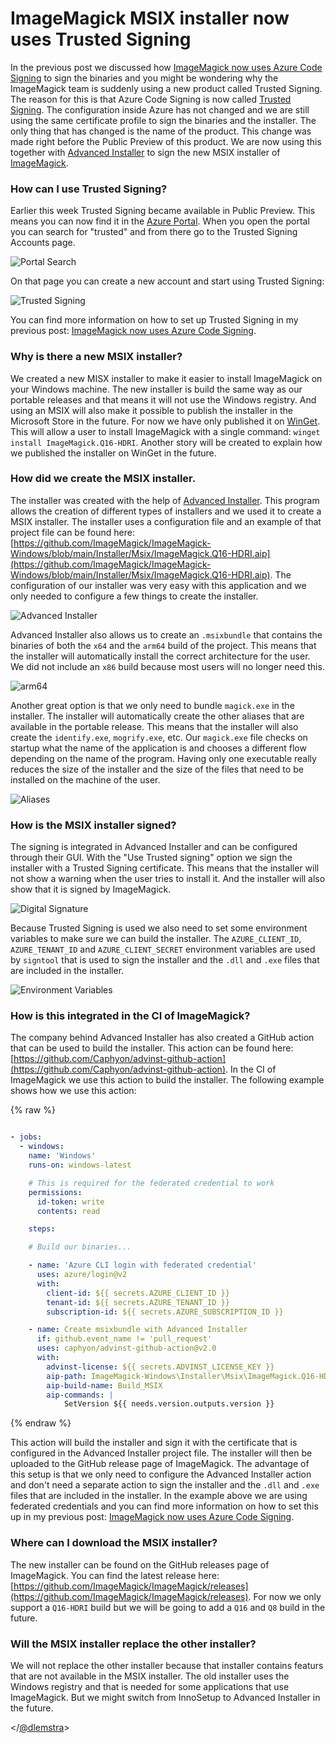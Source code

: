# ImageMagick MSIX installer now uses Trusted Signing

In the previous post we discussed how [ImageMagick now uses Azure Code Signing](https://dlemstra.github.io/github-stories/2023/imagemagick-now-uses-azure-code-signing/) to sign the binaries and you might be wondering why the ImageMagick team is suddenly using a new product called Trusted Signing. The reason for this is that Azure Code Signing is now called [Trusted Signing](https://learn.microsoft.com/en-us/azure/trusted-signing/). The configuration inside Azure has not changed and we are still using the same certificate profile to sign the binaries and the installer. The only thing that has changed is the name of the product. This change was made right before the Public Preview of this product. We are now using this together with [Advanced Installer](https://www.advancedinstaller.com/) to sign the new MSIX installer of [ImageMagick](https://imagemagick.org).

### How can I use Trusted Signing?

Earlier this week Trusted Signing became available in Public Preview. This means you can now find it in the [Azure Portal](https://portal.azure.com/). When you open the portal you can search for "trusted" and from there go to the Trusted Signing Accounts page.

![Portal Search](images/PortalSearch.png)

On that page you can create a new account and start using Trusted Signing:

![Trusted Signing](images/TrustedSigning.png)

You can find more information on how to set up Trusted Signing in my previous post: [ImageMagick now uses Azure Code Signing](https://dlemstra.github.io/github-stories/2023/imagemagick-now-uses-azure-code-signing/).

### Why is there a new MSIX installer?

We created a new MISX installer to make it easier to install ImageMagick on your Windows machine. The new installer is build the same way as our portable releases and that means it will not use the Windows registry. And using an MSIX will also make it possible to publish the installer in the Microsoft Store in the future. For now we have only published it on [WinGet](https://github.com/microsoft/winget-cli). This will allow a user to install ImageMagick with a single command: `winget install ImageMagick.Q16-HDRI`. Another story will be created to explain how we published the installer on WinGet in the future.

### How did we create the MSIX installer.

The installer was created with the help of [Advanced Installer](https://www.advancedinstaller.com/). This program allows the creation of different types of installers and we used it to create a MSIX installer. The installer uses a configuration file and an example of that project file can be found here: [https://github.com/ImageMagick/ImageMagick-Windows/blob/main/Installer/Msix/ImageMagick.Q16-HDRI.aip](https://github.com/ImageMagick/ImageMagick-Windows/blob/main/Installer/Msix/ImageMagick.Q16-HDRI.aip). The configuration of our installer was very easy with this application and we only needed to configure a few things to create the installer.

![Advanced Installer](images/AdvancedInstaller.png)

Advanced Installer also allows us to create an `.msixbundle` that contains the binaries of both the `x64` and the `arm64` build of the project. This means that the installer will automatically install the correct architecture for the user. We did not include an `x86` build because most users will no longer need this.

![arm64](images/arm64.png)

Another great option is that we only need to bundle `magick.exe` in the installer. The installer will automatically create the other aliases that are available in the portable release. This means that the installer will also create the `identify.exe`, `mogrify.exe`, etc. Our `magick.exe` file checks on startup what the name of the application is and chooses a different flow depending on the name of the program. Having only one executable really reduces the size of the installer and the size of the files that need to be installed on the machine of the user.

![Aliases](images/Aliases.png)

### How is the MSIX installer signed?

The signing is integrated in Advanced Installer and can be configured through their GUI. With the "Use Trusted signing" option we sign the installer with a Trusted Signing certificate. This means that the installer will not show a warning when the user tries to install it. And the installer will also show that it is signed by ImageMagick.

![Digital Signature](images/DigitalSignature.png)

Because Trusted Signing is used we also need to set some environment variables to make sure we can build the installer. The `AZURE_CLIENT_ID`, `AZURE_TENANT_ID` and `AZURE_CLIENT_SECRET` environment variables are used by `signtool` that is used to sign the installer and the `.dll` and `.exe` files that are included in the installer.

![Environment Variables](images/EnvironmentVariables.png)

### How is this integrated in the CI of ImageMagick?

The company behind Advanced Installer has also created a GitHub action that can be used to build the installer. This action can be found here: [https://github.com/Caphyon/advinst-github-action](https://github.com/Caphyon/advinst-github-action). In the CI of ImageMagick we use this action to build the installer. The following example shows how we use this action:

{% raw %}
```yaml

- jobs:
  - windows:
    name: 'Windows'
    runs-on: windows-latest

    # This is required for the federated credential to work
    permissions:
      id-token: write
      contents: read

    steps:

    # Build our binaries...

    - name: 'Azure CLI login with federated credential'
      uses: azure/login@v2
      with:
        client-id: ${{ secrets.AZURE_CLIENT_ID }}
        tenant-id: ${{ secrets.AZURE_TENANT_ID }}
        subscription-id: ${{ secrets.AZURE_SUBSCRIPTION_ID }}

    - name: Create msixbundle with Advanced Installer
      if: github.event_name != 'pull_request'
      uses: caphyon/advinst-github-action@v2.0
      with:
        advinst-license: ${{ secrets.ADVINST_LICENSE_KEY }}
        aip-path: ImageMagick-Windows\Installer\Msix\ImageMagick.Q16-HDRI.aip
        aip-build-name: Build_MSIX
        aip-commands: |
            SetVersion ${{ needs.version.outputs.version }}
```
{% endraw %}

This action will build the installer and sign it with the certificate that is configured in the Advanced Installer project file. The installer will then be uploaded to the GitHub release page of ImageMagick. The advantage of this setup is that we only need to configure the Advanced Installer action and don't need a separate action to sign the installer and the `.dll` and `.exe` files that are included in the installer. In the example above we are using federated credentials and you can find more information on how to set this up in my previous post: [ImageMagick now uses Azure Code Signing](https://dlemstra.github.io/github-stories/2023/imagemagick-now-uses-azure-code-signing/).

### Where can I download the MSIX installer?

The new installer can be found on the GitHub releases page of ImageMagick. You can find the latest release here: [https://github.com/ImageMagick/ImageMagick/releases](https://github.com/ImageMagick/ImageMagick/releases). For now we only support a `Q16-HDRI` build but we will be going to add a `Q16` and `Q8` build in the future. 

### Will the MSIX installer replace the other installer?

We will not replace the other installer because that installer contains featurs that are not available in the MSIX installer. The old installer uses the Windows registry and that is needed for some applications that use ImageMagick. But we might switch from InnoSetup to Advanced Installer in the future.

</[@dlemstra](https://github.com/dlemstra)>
